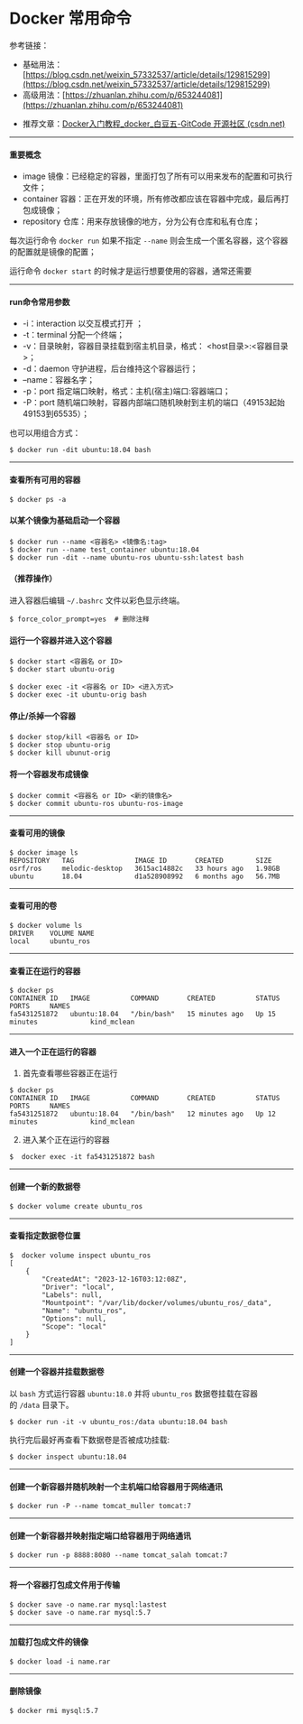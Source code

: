 
# Docker 常用命令

参考链接：

- 基础用法：[https://blog.csdn.net/weixin_57332537/article/details/129815299](https://blog.csdn.net/weixin_57332537/article/details/129815299)
- 高级用法：[https://zhuanlan.zhihu.com/p/653244081](https://zhuanlan.zhihu.com/p/653244081)

* 推荐文章：[Docker入门教程_docker_白豆五-GitCode 开源社区 (csdn.net)](https://gitcode.csdn.net/65b72878b8e5f01e1e4596ab.html?dp_token=eyJ0eXAiOiJKV1QiLCJhbGciOiJIUzI1NiJ9.eyJpZCI6NDkxNjA2LCJleHAiOjE3MjM2MzgwNTUsImlhdCI6MTcyMzAzMzI1NSwidXNlcm5hbWUiOiJuZW5jaG91bWkzMTE5In0.JxvaYjvd10zHcKcqwtUmv7m8rhVKE-ep3Gaw2urzwkI)

---

#### 重要概念

- image 镜像：已经稳定的容器，里面打包了所有可以用来发布的配置和可执行文件；
- container 容器：正在开发的环境，所有修改都应该在容器中完成，最后再打包成镜像；
- repository 仓库：用来存放镜像的地方，分为公有仓库和私有仓库；

每次运行命令 `docker run` 如果不指定 `--name` 则会生成一个匿名容器，这个容器的配置就是镜像的配置；

运行命令 `docker start` 的时候才是运行想要使用的容器，通常还需要

---

#### run命令常用参数

- -i：interaction 以交互模式打开 ；
- -t：terminal 分配一个终端；
- -v：目录映射，容器目录挂载到宿主机目录，格式： <host目录>:<容器目录>；
- -d：daemon 守护进程，后台维持这个容器运行；
- –name：容器名字；
- -p：port 指定端口映射，格式：主机(宿主)端口:容器端口；
- -P：port 随机端口映射，容器内部端口随机映射到主机的端口（49153起始 49153到65535）；

也可以用组合方式：

```
$ docker run -dit ubuntu:18.04 bash
```

---

#### 查看所有可用的容器

```
$ docker ps -a
```

#### 以某个镜像为基础启动一个容器

```
$ docker run --name <容器名> <镜像名:tag>
$ docker run --name test_container ubuntu:18.04
$ docker run -dit --name ubuntu-ros ubuntu-ssh:latest bash
```

#### （推荐操作）

进入容器后编辑 `~/.bashrc` 文件以彩色显示终端。

```
$ force_color_prompt=yes  # 删除注释
```

#### 运行一个容器并进入这个容器

```
$ docker start <容器名 or ID>
$ docker start ubuntu-orig
```

```
$ docker exec -it <容器名 or ID> <进入方式>
$ docker exec -it ubuntu-orig bash
```

#### 停止/杀掉一个容器

```
$ docker stop/kill <容器名 or ID>
$ docker stop ubuntu-orig
$ docker kill ubunut-orig
```

#### 将一个容器发布成镜像

```
$ docker commit <容器名 or ID> <新的镜像名>
$ docker commit ubuntu-ros ubuntu-ros-image
```

---

#### 查看可用的镜像

```
$ docker image ls
REPOSITORY   TAG               IMAGE ID       CREATED        SIZE
osrf/ros     melodic-desktop   3615ac14882c   33 hours ago   1.98GB
ubuntu       18.04             d1a528908992   6 months ago   56.7MB
```

---

#### 查看可用的卷

```
$ docker volume ls
DRIVER    VOLUME NAME
local     ubuntu_ros
```

---

#### 查看正在运行的容器

```
$ docker ps
CONTAINER ID   IMAGE          COMMAND       CREATED          STATUS          PORTS     NAMES
fa5431251872   ubuntu:18.04   "/bin/bash"   15 minutes ago   Up 15 minutes             kind_mclean
```

---

#### 进入一个正在运行的容器

1. 首先查看哪些容器正在运行

```
$ docker ps
CONTAINER ID   IMAGE          COMMAND       CREATED          STATUS          PORTS     NAMES
fa5431251872   ubuntu:18.04   "/bin/bash"   12 minutes ago   Up 12 minutes             kind_mclean
```

2. 进入某个正在运行的容器

```
$  docker exec -it fa5431251872 bash
```

---

#### 创建一个新的数据卷

```
$ docker volume create ubuntu_ros
```

---

#### 查看指定数据卷位置

```
$  docker volume inspect ubuntu_ros
[
    {
        "CreatedAt": "2023-12-16T03:12:08Z",
        "Driver": "local",
        "Labels": null,
        "Mountpoint": "/var/lib/docker/volumes/ubuntu_ros/_data",
        "Name": "ubuntu_ros",
        "Options": null,
        "Scope": "local"
    }
]
```

---

#### 创建一个容器并挂载数据卷

以 `bash` 方式运行容器 `ubuntu:18.0` 并将 `ubuntu_ros` 数据卷挂载在容器的 `/data` 目录下。

```
$ docker run -it -v ubuntu_ros:/data ubuntu:18.04 bash
```

执行完后最好再查看下数据卷是否被成功挂载:

```
$ docker inspect ubuntu:18.04
```

---

#### 创建一个新容器并随机映射一个主机端口给容器用于网络通讯

```
$ docker run -P --name tomcat_muller tomcat:7
```

---

#### 创建一个新容器并映射指定端口给容器用于网络通讯

```
$ docker run -p 8888:8080 --name tomcat_salah tomcat:7
```

----

####  将一个容器打包成文件用于传输

```shell
$ docker save -o name.rar mysql:lastest
$ docker save -o name.rar mysql:5.7
```

----

#### 加载打包成文件的镜像

```shell
$ docker load -i name.rar
```


---
#### 删除镜像

```shell
$ docker rmi mysql:5.7
```

